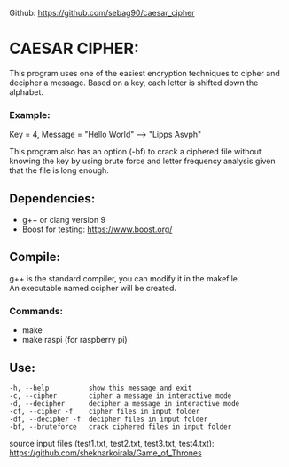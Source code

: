 Github: https://github.com/sebag90/caesar_cipher

# CAESAR CIPHER:
This program uses one of the easiest encryption techniques to cipher and decipher a message.
Based on a key, each letter is shifted down the alphabet.

### Example:

Key = 4, Message = "Hello World" --> "Lipps Asvph"


This program also has an option (-bf) to crack a ciphered file without knowing the key by using 
brute force and letter frequency analysis given that the file is long enough.


## Dependencies:

- g++ or clang version 9
- Boost for testing: https://www.boost.org/

## Compile:
g++ is the standard compiler, you can modify it in the makefile.  
An executable named ccipher will be created. 

### Commands: 

- make
- make raspi (for raspberry pi)

## Use:
	-h, --help	    	show this message and exit 
	-c, --cipher		cipher a message in interactive mode 
	-d, --decipher		decipher a message in interactive mode 
	-cf, --cipher -f	cipher files in input folder 
	-df, --decipher -f	decipher files in input folder 
	-bf, --bruteforce	crack ciphered files in input folder 



source input files (test1.txt, test2.txt, test3.txt, test4.txt):  
https://github.com/shekharkoirala/Game_of_Thrones